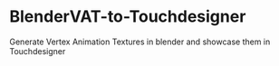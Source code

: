 # BlenderVAT-to-Touchdesigner
Generate Vertex Animation Textures in blender and showcase them in Touchdesigner
